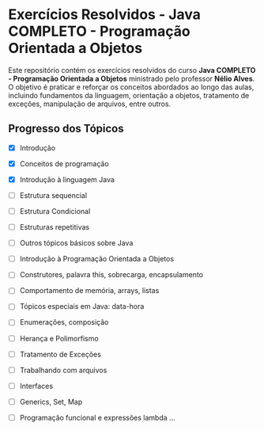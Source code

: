 # Exercícios Resolvidos - Java COMPLETO - Programação Orientada a Objetos

Este repositório contém os exercícios resolvidos do curso **Java COMPLETO - Programação Orientada a Objetos** ministrado pelo professor **Nélio Alves**. O objetivo é praticar e reforçar os conceitos abordados ao longo das aulas, incluindo fundamentos da linguagem, orientação a objetos, tratamento de exceções, manipulação de arquivos, entre outros.

##  Progresso dos Tópicos 

- [x]  Introdução  
- [x] Conceitos de programação
- [x] Introdução à linguagem Java  
- [ ] Estrutura sequencial
- [ ] Estrutura Condicional  
- [ ] Estruturas repetitivas  
- [ ] Outros tópicos básicos sobre Java 
- [ ] Introdução à Programação Orientada a Objetos 
- [ ] Construtores, palavra this, sobrecarga, encapsulamento
- [ ] Comportamento de memória, arrays, listas
- [ ] Tópicos especiais em Java: data-hora
- [ ] Enumerações, composição
- [ ] Herança e Polimorfismo
- [ ] Tratamento de Exceções
- [ ] Trabalhando com arquivos
- [ ] Interfaces
- [ ] Generics, Set, Map
- [ ] Programação funcional e expressões lambda
...

